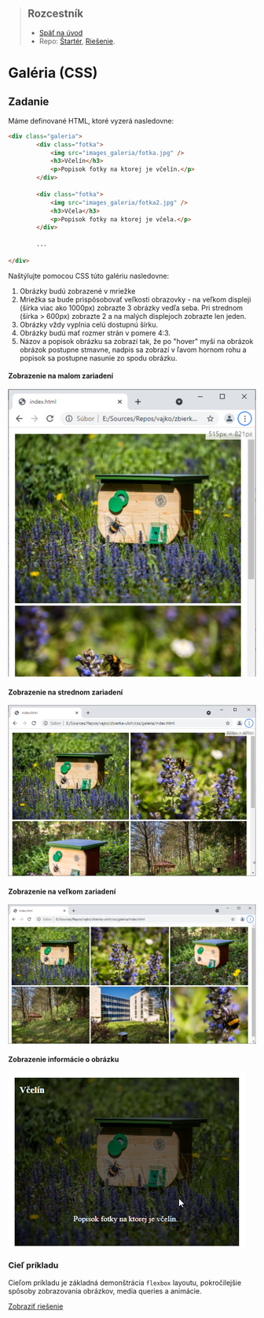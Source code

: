 <div class="hidden">

> ## Rozcestník
> - [Späť na úvod](../../README.md)
> - Repo: [Štartér](/../../tree/main/css/galeria), [Riešenie](/../../tree/solution/css/galeria).
</div>

# Galéria (CSS)

## Zadanie
Máme definované HTML, ktoré vyzerá nasledovne:
```html
<div class="galeria">
        <div class="fotka">
            <img src="images_galeria/fotka.jpg" />
            <h3>Včelín</h3>
            <p>Popisok fotky na ktorej je včelín.</p>
        </div>

        <div class="fotka">
            <img src="images_galeria/fotka2.jpg" />
            <h3>Včela</h3>
            <p>Popisok fotky na ktorej je včela.</p>
        </div>

        ...

</div>
```

Naštýlujte pomocou CSS túto galériu nasledovne:
1. Obrázky budú zobrazené v mriežke
2. Mriežka sa bude prispôsobovať veľkosti obrazovky - na veľkom displeji (šírka viac ako 1000px) zobrazte 3 obrázky vedľa seba. Pri strednom (šírka > 600px) zobrazte 2 a na malých displejoch zobrazte len jeden.
3. Obrázky vždy vyplnia celú dostupnú šírku.
4. Obrázky budú mať rozmer strán v pomere 4:3.
5. Názov a popisok obrázku sa zobrazí tak, že po "hover" myši na obrázok obrázok postupne stmavne, nadpis sa zobrazí v ľavom hornom rohu a popisok sa postupne nasunie zo spodu obrázku.

#### Zobrazenie na malom zariadení
![](images_galeria/zadanie-s.png)

#### Zobrazenie na strednom zariadení
![](images_galeria/zadanie-m.png)

#### Zobrazenie na veľkom zariadení
![](images_galeria/zadanie-l.png)

#### Zobrazenie informácie o obrázku
![](images_galeria/zadanie-hover.png)


### Cieľ príkladu
Cieľom príkladu je základná demonštrácia `flexbox` layoutu, pokročilejšie spôsoby zobrazovania obrázkov, media queries a animácie.

<div class="hidden">

[Zobraziť riešenie](riesenie.md)
</div>